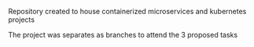 Repository created to house containerized microservices and kubernetes projects

The project was separates as branches to attend the 3 proposed tasks
